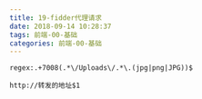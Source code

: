 ```yaml
---
title: 19-fidder代理请求
date: 2018-09-14 10:28:37
tags: 前端-00-基础
categories: 前端-00-基础
---
```

```
regex:.+7008(.*\/Uploads\/.*\.(jpg|png|JPG))$
```

```
http://转发的地址$1
```
